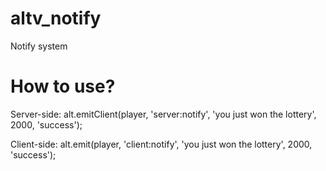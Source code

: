 # altv_notify
Notify system

# How to use?

Server-side:
alt.emitClient(player, 'server:notify', 'you just won the lottery', 2000, 'success');

Client-side:
alt.emit(player, 'client:notify', 'you just won the lottery', 2000, 'success');
